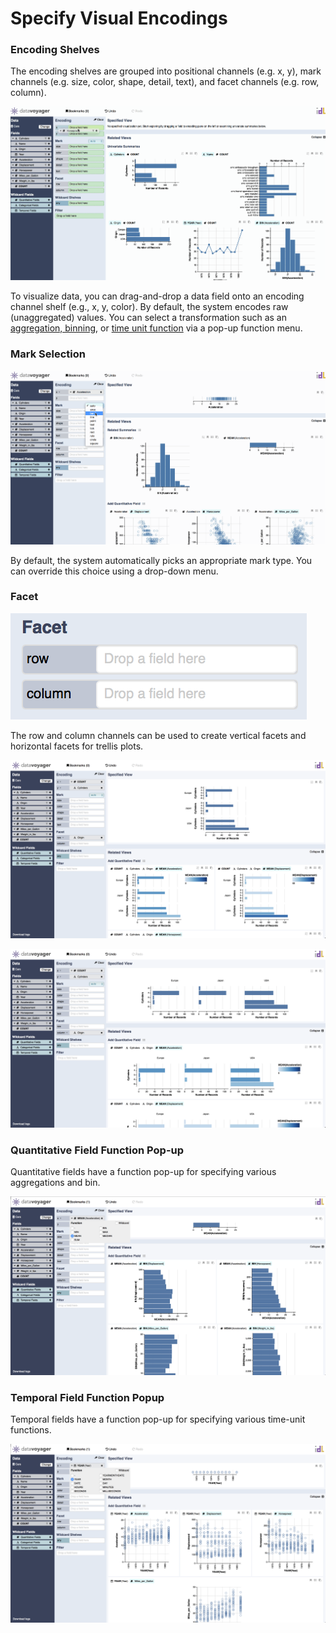 # Specify Visual Encodings

### Encoding Shelves

The encoding shelves are grouped into positional channels \(e.g. x, y\), mark channels \(e.g. size, color, shape, detail, text\), and facet channels \(e.g. row, column\). 

![](../.gitbook/assets/drag_to_encoding_shelf.gif)

To visualize data, you can drag-and-drop a data field onto an encoding channel shelf \(e.g., x, y, color\). By default, the system encodes raw \(unaggregated\) values. You can select a transformation such as an [aggregation, binning](https://data-voyager.gitbook.io/voyager/visualizing-data/specify-visual-encodings#quantitative-field-function-pop-up), or [time unit function](https://data-voyager.gitbook.io/voyager/visualizing-data/specify-visual-encodings#temporal-field-function-popup) via a pop-up function menu.

### Mark Selection

![](../.gitbook/assets/mark_selection.gif)

By default, the system automatically picks an appropriate mark type. You can override this choice using a drop-down menu.

### Facet

![](../.gitbook/assets/screen-shot-2018-05-21-at-7.46.58-pm.png)

The row and column channels can be used to create vertical facets and horizontal facets for trellis plots.

![Row is used for vertical facets.](../.gitbook/assets/screen-shot-2018-05-21-at-7.45.02-pm.png)

![Column is used for horizontal facets.](../.gitbook/assets/screen-shot-2018-05-21-at-7.46.30-pm.png)

### Quantitative Field Function Pop-up

Quantitative fields have a function pop-up for specifying various aggregations and bin.

![](../.gitbook/assets/screen-shot-2018-05-21-at-8.18.25-pm.png)

### Temporal Field Function Popup

Temporal fields have a function pop-up for specifying various time-unit functions.

![](../.gitbook/assets/screen-shot-2018-05-21-at-8.19.04-pm.png)

